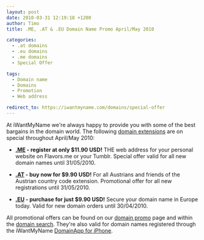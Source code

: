 ```yaml
---
layout: post
date: 2010-03-31 12:19:18 +1200
author: Timo
title: .ME, .AT & .EU Domain Name Promo April/May 2010

categories:
  - .at domains
  - .eu domains
  - .me domains
  - Special Offer

tags:
  - Domain name
  - Domains
  - Promotion
  - Web address

redirect_to: https://iwantmyname.com/domains/special-offer
---
```


At iWantMyName we're always happy to provide you with some of the best bargains in the domain world. The following [domain extensions](https://iwantmyname.com/domains) are on special throughout April/May 2010:

*   **[.ME](https://iwantmyname.com/domains/me-montenegrean-domain-name-registration-for-montenegro) - register at only $11.90 USD!** THE web address for your personal website on Flavors.me or your Tumblr. Special offer valid for all new domain names until 31/05/2010.

*   **[.AT](https://iwantmyname.com/domains/at-austrian-domain-name-registration-for-austria) - buy now for $9.90 USD!** For all Austrians and friends of the Austrian country code extension. Promotional offer for all new registrations until 31/05/2010.

*   **[.EU](https://iwantmyname.com/domains/eu-european-domain-name-registration-for-europe) - purchase for just $9.90 USD!** Secure your domain name in Europe today. Valid for new domain orders until 30/04/2010.

All promotional offers can be found on our [domain promo](https://iwantmyname.com/domain-promo) page and within the [domain search](https://iwantmyname.com). They're also valid for domain names registered through the iWantMyName [DomainApp for iPhone](https://iwantmyname.com/iphone).
